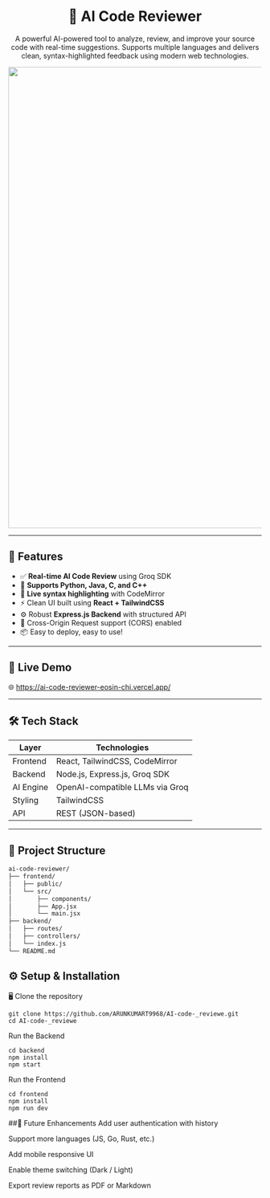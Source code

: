 <h1 align="center">🤖 AI Code Reviewer</h1>
<p align="center">
  A powerful AI-powered tool to analyze, review, and improve your source code with real-time suggestions. Supports multiple languages and delivers clean, syntax-highlighted feedback using modern web technologies.
</p>

<p align="center">
 <img width="1365" height="919" alt="AI_Code_Reviewer" src="https://github.com/user-attachments/assets/cc6dd627-f11e-46bf-8bf0-8bce3b4d1b06" />
</p>

---

## 🌟 Features

- ✅ **Real-time AI Code Review** using Groq SDK
- 💬 **Supports Python, Java, C, and C++**
- 🎨 **Live syntax highlighting** with CodeMirror
- ⚡ Clean UI built using **React + TailwindCSS**
- ⚙️ Robust **Express.js Backend** with structured API
- 🔐 Cross-Origin Request support (CORS) enabled
- 📦 Easy to deploy, easy to use!

---

## 🚀 Live Demo

🌐 https://ai-code-reviewer-eosin-chi.vercel.app/

---

## 🛠️ Tech Stack

| Layer     | Technologies                             |
|-----------|------------------------------------------|
| Frontend  | React, TailwindCSS, CodeMirror           |
| Backend   | Node.js, Express.js, Groq SDK            |
| AI Engine | OpenAI-compatible LLMs via Groq          |
| Styling   | TailwindCSS                              |
| API       | REST (JSON-based)                        |

---

## 📁 Project Structure

```bash
ai-code-reviewer/
├── frontend/
│   ├── public/
│   └── src/
│       ├── components/
│       ├── App.jsx
│       └── main.jsx
├── backend/
│   ├── routes/
│   ├── controllers/
│   └── index.js
└── README.md
```
## ⚙️ Setup & Installation
🖥️ Clone the repository
```
git clone https://github.com/ARUNKUMART9968/AI-code-_reviewe.git
cd AI-code-_reviewe
```
Run the Backend
```
cd backend
npm install
npm start
```
Run the Frontend
```
cd frontend
npm install
npm run dev
```
##🚧 Future Enhancements
 Add user authentication with history

 Support more languages (JS, Go, Rust, etc.)

 Add mobile responsive UI

 Enable theme switching (Dark / Light)

 Export review reports as PDF or Markdown



